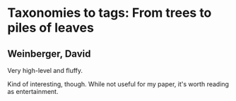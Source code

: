 # Taxonomies to tags: From trees to piles of leaves
## Weinberger, David

Very high-level and fluffy.

Kind of interesting, though. While not useful for my paper, it's worth reading as entertainment.
